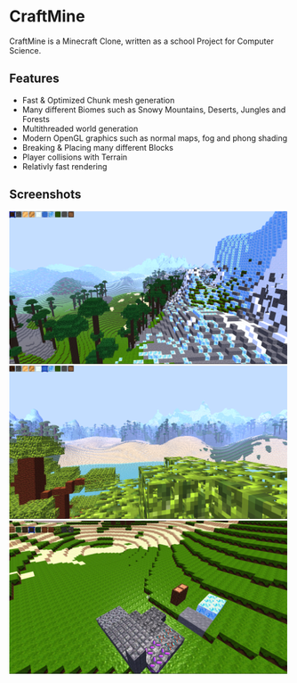# CraftMine

CraftMine is a Minecraft Clone, written as a school Project for Computer Science.

## Features
- Fast & Optimized Chunk mesh generation
- Many different Biomes such as Snowy Mountains, Deserts, Jungles and Forests
- Multithreaded world generation
- Modern OpenGL graphics such as normal maps, fog and phong shading
- Breaking & Placing many different Blocks
- Player collisions with Terrain
- Relativly fast rendering

## Screenshots
<img src="./screenshots/mountain.png" alt="showcase of vast mountains and renderdistance" width="500"/>
<img src="./screenshots/jungleocean.png" alt="view from jungle across an ocean" width="500"/>
<img src="./screenshots/normalmaps.png" alt="Showing off normal maps" width="500"/>